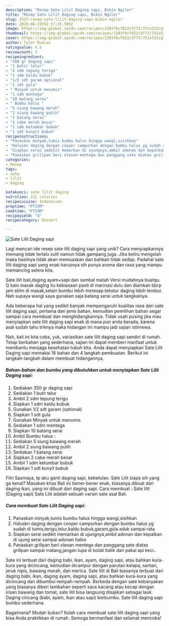 ```yaml
---
description: "Resep Sate Lilit Daging sapi, Bikin Ngiler"
title: "Resep Sate Lilit Daging sapi, Bikin Ngiler"
slug: 2527-resep-sate-lilit-daging-sapi-bikin-ngiler
date: 2020-06-19T02:17:25.595Z
image: https://img-global.cpcdn.com/recipes/1203f6cf822c5f72/751x532cq70/sate-lilit-daging-sapi-foto-resep-utama.jpg
thumbnail: https://img-global.cpcdn.com/recipes/1203f6cf822c5f72/751x532cq70/sate-lilit-daging-sapi-foto-resep-utama.jpg
cover: https://img-global.cpcdn.com/recipes/1203f6cf822c5f72/751x532cq70/sate-lilit-daging-sapi-foto-resep-utama.jpg
author: Tyler Duncan
ratingvalue: 4.5
reviewcount: 3
recipeingredient:
- "350 gr daging sapi"
- "1 butir telur"
- "2 sdm tepung terigu"
- "1 sdm kaldu bubuk"
- "1/2 sdt garam optional"
- "1 sdt gula"
- " Minyak untuk menumis"
- "1 sdm mentega"
- "10 batang serai"
- " Bumbu halus "
- "5 siung bawang merah"
- "2 siung bawang putih"
- "1 batang serai"
- "2 cabe merah besar"
- "1 sdm ketumbar bubuk"
- "1 sdt kunyit bubuk"
recipeinstructions:
- "Panaskan minyak,tumis bumbu halus hingga wangi,sisihkan"
- "Haluskn daging dengan cooper campurkan dengan bumbu halus yg sudah di tumis,terigu,telur,kaldu bubuk,garam,gula aduk sampai rata"
- "Siapkan serai sedikit memarkan di ujungnya,ambil adonan dan kepalkan di ujung serai sampai adonan habis"
- "Panaskan grillpan beri olesan mentega dan panggang sate diatas grillpan sampai matang,jangan lupa di bolak balik dan pakai api keci.."
categories:
- Resep
tags:
- sate
- lilit
- daging

katakunci: sate lilit daging 
nutrition: 211 calories
recipecuisine: Indonesian
preptime: "PT33M"
cooktime: "PT53M"
recipeyield: "4"
recipecategory: Dessert

---
```



![Sate Lilit Daging sapi](https://img-global.cpcdn.com/recipes/1203f6cf822c5f72/751x532cq70/sate-lilit-daging-sapi-foto-resep-utama.jpg)

Lagi mencari ide resep sate lilit daging sapi yang unik? Cara menyiapkannya memang tidak terlalu sulit namun tidak gampang juga. Jika keliru mengolah maka hasilnya tidak akan memuaskan dan bahkan tidak sedap. Padahal sate lilit daging sapi yang enak harusnya sih punya aroma dan rasa yang mampu memancing selera kita.

Sate lilit bali,daging ayam+sapi dan sambal matah Versi mudahnya buatqu. Q kalo masak daging itu kebiasaan pasti di marinasi dulu dan diamkan bbrp jam sblm di masak,selain bumbu lebih meresap.tekstur daging lebih lembut. Nah supaya wangi saya gunakan saja batang serai untuk tangkainya.

Ada beberapa hal yang sedikit banyak mempengaruhi kualitas rasa dari sate lilit daging sapi, pertama dari jenis bahan, kemudian pemilihan bahan segar sampai cara membuat dan menghidangkannya. Tidak usah pusing jika mau menyiapkan sate lilit daging sapi enak di mana pun anda berada, karena asal sudah tahu triknya maka hidangan ini mampu jadi sajian istimewa.


Nah, kali ini kita coba, yuk, variasikan sate lilit daging sapi sendiri di rumah. Tetap berbahan yang sederhana, sajian ini dapat memberi manfaat untuk membantu menjaga kesehatan tubuh kita. Anda dapat menyiapkan Sate Lilit Daging sapi memakai 16 bahan dan 4 langkah pembuatan. Berikut ini langkah-langkah dalam membuat hidangannya.

<!--inarticleads1-->

##### Bahan-bahan dan bumbu yang dibutuhkan untuk menyiapkan Sate Lilit Daging sapi:

1. Sediakan 350 gr daging sapi
1. Sediakan 1 butir telur
1. Ambil 2 sdm tepung terigu
1. Siapkan 1 sdm kaldu bubuk
1. Gunakan 1/2 sdt garam (optional)
1. Siapkan 1 sdt gula
1. Gunakan  Minyak untuk menumis
1. Sediakan 1 sdm mentega
1. Siapkan 10 batang serai
1. Ambil  Bumbu halus :
1. Sediakan 5 siung bawang merah
1. Ambil 2 siung bawang putih
1. Sediakan 1 batang serai
1. Siapkan 2 cabe merah besar
1. Ambil 1 sdm ketumbar bubuk
1. Siapkan 1 sdt kunyit bubuk


Fitri Sasmaya, tp aku ganti daging sapi, kebetulan. Sate Lilit siapa sih yang ga kenal? Masakan khas Bali ini bener-bener enak, biasanya dibuat dari daging ikan, yang ini dibuat dari daging sapi. Cara membuat : Sate lilit (Daging sapi) Sate Lilit adalah sebuah varian sate asal Bali. 

<!--inarticleads2-->

##### Cara membuat Sate Lilit Daging sapi:

1. Panaskan minyak,tumis bumbu halus hingga wangi,sisihkan
1. Haluskn daging dengan cooper campurkan dengan bumbu halus yg sudah di tumis,terigu,telur,kaldu bubuk,garam,gula aduk sampai rata
1. Siapkan serai sedikit memarkan di ujungnya,ambil adonan dan kepalkan di ujung serai sampai adonan habis
1. Panaskan grillpan beri olesan mentega dan panggang sate diatas grillpan sampai matang,jangan lupa di bolak balik dan pakai api keci..


Sate ini terbuat dari daging babi, ikan, ayam, daging sapi, atau bahkan kura-kura yang dicincang, kemudian dicampur dengan parutan kelapa, santan, jeruk nipis, bawang merah, dan merica. Sate lilit di Bali biasanya terbuat dari daging babi, ikan, daging ayam, daging sapi, atau bahkan kura-kura yang dicincang dan dibumbui rempah-rempah. Berbeda dengan sate kebanyakan yang biasanya diberi tambahan seperti saus kacang atau kecap dengan irisan bawang dan tomat, sate lilit bisa langsung disajikan sebagai lauk. Daging cincang (babi, ayam, ikan atau sapi) berbumbu. Sate lilit daging sapi bumbu sederhana. 

Bagaimana? Mudah bukan? Itulah cara membuat sate lilit daging sapi yang bisa Anda praktikkan di rumah. Semoga bermanfaat dan selamat mencoba!
